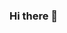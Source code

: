 ### Hi there 👋

<!--
**katevaschris/katevaschris** is a ✨ _special_ ✨ repository because its `README.md` (this file) appears on your GitHub profile.

Here are some ideas to get you started:

- 🔭 I’m currently working on computer architecture 
- ⌨️ I code in C, Assembly, (C#, Python)
- 🌱 I’m currently learning about theory of computation
- 🧰 I use Visual Studio and Vim
- 💬 Ask me about anything
- 📫 How to reach me: katevaschris@gmail.com
- 🌐 I speak Greek, English, (Learning Danish, Greenlandic) 
- ⚡ Fun fact: Bass

